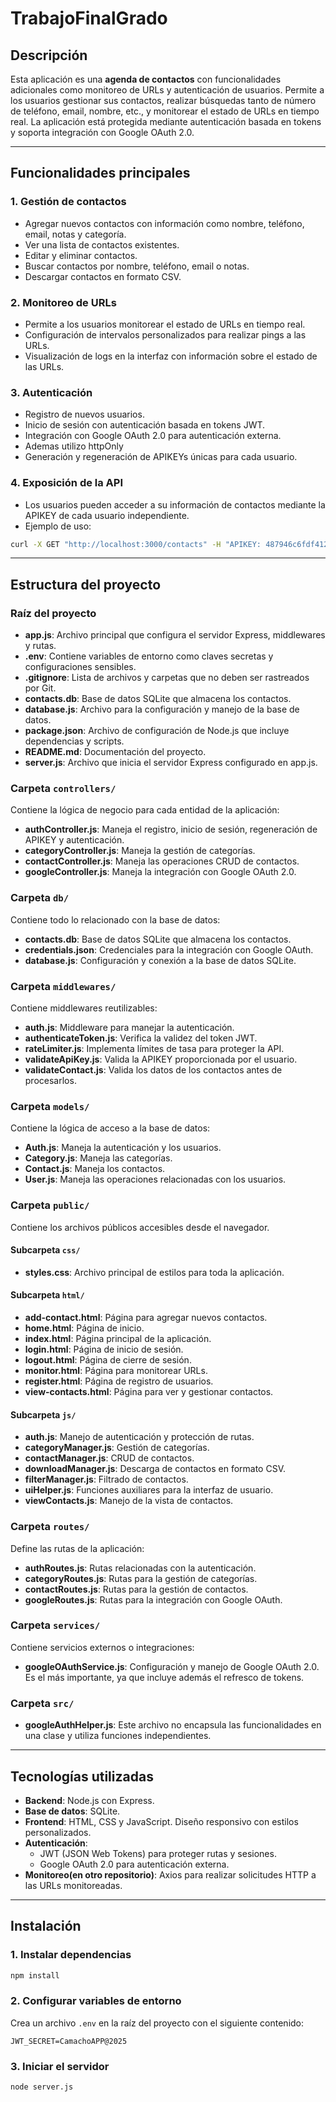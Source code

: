 
# TrabajoFinalGrado

## Descripción

Esta aplicación es una **agenda de contactos** con funcionalidades adicionales como monitoreo de URLs y autenticación de usuarios. Permite a los usuarios gestionar sus contactos, realizar búsquedas tanto de número de teléfono, email, nombre, etc., y monitorear el estado de URLs en tiempo real. La aplicación está protegida mediante autenticación basada en tokens y soporta integración con Google OAuth 2.0.

---

## Funcionalidades principales

### 1. **Gestión de contactos**
- Agregar nuevos contactos con información como nombre, teléfono, email, notas y categoría.
- Ver una lista de contactos existentes.
- Editar y eliminar contactos.
- Buscar contactos por nombre, teléfono, email o notas.
- Descargar contactos en formato CSV.

### 2. **Monitoreo de URLs**
- Permite a los usuarios monitorear el estado de URLs en tiempo real.
- Configuración de intervalos personalizados para realizar pings a las URLs.
- Visualización de logs en la interfaz con información sobre el estado de las URLs.

### 3. **Autenticación**
- Registro de nuevos usuarios.
- Inicio de sesión con autenticación basada en tokens JWT.
- Integración con Google OAuth 2.0 para autenticación externa.
- Ademas utilizo httpOnly
- Generación y regeneración de APIKEYs únicas para cada usuario.

### 4. **Exposición de la API**
- Los usuarios pueden acceder a su información de contactos mediante la APIKEY de cada usuario independiente.
- Ejemplo de uso:

```bash
curl -X GET "http://localhost:3000/contacts" -H "APIKEY: 487946c6fdf4129a94ab0b557c6de5e563ef5c289a6a7283d0ba062b834d59a7"
```

---

## Estructura del proyecto

### Raíz del proyecto
- **app.js**: Archivo principal que configura el servidor Express, middlewares y rutas.
- **.env**: Contiene variables de entorno como claves secretas y configuraciones sensibles.
- **.gitignore**: Lista de archivos y carpetas que no deben ser rastreados por Git.
- **contacts.db**: Base de datos SQLite que almacena los contactos.
- **database.js**: Archivo para la configuración y manejo de la base de datos.
- **package.json**: Archivo de configuración de Node.js que incluye dependencias y scripts.
- **README.md**: Documentación del proyecto.
- **server.js**: Archivo que inicia el servidor Express configurado en app.js.

### Carpeta `controllers/`
Contiene la lógica de negocio para cada entidad de la aplicación:
- **authController.js**: Maneja el registro, inicio de sesión, regeneración de APIKEY y autenticación.
- **categoryController.js**: Maneja la gestión de categorías.
- **contactController.js**: Maneja las operaciones CRUD de contactos.
- **googleController.js**: Maneja la integración con Google OAuth 2.0.

### Carpeta `db/`
Contiene todo lo relacionado con la base de datos:
- **contacts.db**: Base de datos SQLite que almacena los contactos.
- **credentials.json**: Credenciales para la integración con Google OAuth.
- **database.js**: Configuración y conexión a la base de datos SQLite.

### Carpeta `middlewares/`
Contiene middlewares reutilizables:
- **auth.js**: Middleware para manejar la autenticación.
- **authenticateToken.js**: Verifica la validez del token JWT.
- **rateLimiter.js**: Implementa límites de tasa para proteger la API.
- **validateApiKey.js**: Valida la APIKEY proporcionada por el usuario.
- **validateContact.js**: Valida los datos de los contactos antes de procesarlos.

### Carpeta `models/`
Contiene la lógica de acceso a la base de datos:
- **Auth.js**: Maneja la autenticación y los usuarios.
- **Category.js**: Maneja las categorías.
- **Contact.js**: Maneja los contactos.
- **User.js**: Maneja las operaciones relacionadas con los usuarios.

### Carpeta `public/`
Contiene los archivos públicos accesibles desde el navegador.

#### Subcarpeta `css/`
- **styles.css**: Archivo principal de estilos para toda la aplicación.

#### Subcarpeta `html/`
- **add-contact.html**: Página para agregar nuevos contactos.
- **home.html**: Página de inicio.
- **index.html**: Página principal de la aplicación.
- **login.html**: Página de inicio de sesión.
- **logout.html**: Página de cierre de sesión.
- **monitor.html**: Página para monitorear URLs.
- **register.html**: Página de registro de usuarios.
- **view-contacts.html**: Página para ver y gestionar contactos.

#### Subcarpeta `js/`
- **auth.js**: Manejo de autenticación y protección de rutas.
- **categoryManager.js**: Gestión de categorías.
- **contactManager.js**: CRUD de contactos.
- **downloadManager.js**: Descarga de contactos en formato CSV.
- **filterManager.js**: Filtrado de contactos.
- **uiHelper.js**: Funciones auxiliares para la interfaz de usuario.
- **viewContacts.js**: Manejo de la vista de contactos.

### Carpeta `routes/`
Define las rutas de la aplicación:
- **authRoutes.js**: Rutas relacionadas con la autenticación.
- **categoryRoutes.js**: Rutas para la gestión de categorías.
- **contactRoutes.js**: Rutas para la gestión de contactos.
- **googleRoutes.js**: Rutas para la integración con Google OAuth.

### Carpeta `services/`
Contiene servicios externos o integraciones:
- **googleOAuthService.js**: Configuración y manejo de Google OAuth 2.0. Es el más importante, ya que incluye además el refresco de tokens.

### Carpeta `src/`
- **googleAuthHelper.js**: Este archivo no encapsula las funcionalidades en una clase y utiliza funciones independientes.

---

## Tecnologías utilizadas

- **Backend**: Node.js con Express.
- **Base de datos**: SQLite.
- **Frontend**: HTML, CSS y JavaScript. Diseño responsivo con estilos personalizados.
- **Autenticación**:
  - JWT (JSON Web Tokens) para proteger rutas y sesiones.
  - Google OAuth 2.0 para autenticación externa.
- **Monitoreo(en otro repositorio)**: Axios para realizar solicitudes HTTP a las URLs monitoreadas.

---

## Instalación

### 1. Instalar dependencias
```bash
npm install
```

### 2. Configurar variables de entorno
Crea un archivo `.env` en la raíz del proyecto con el siguiente contenido:

```env
JWT_SECRET=CamachoAPP@2025
```

### 3. Iniciar el servidor
```bash
node server.js
```
